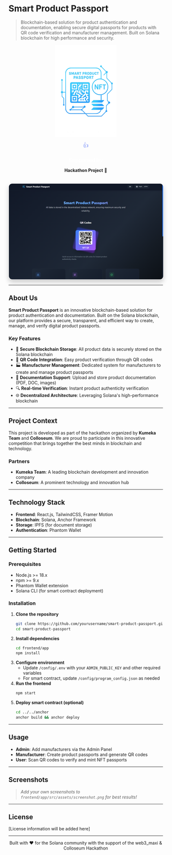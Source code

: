 # Smart Product Passport

> Blockchain-based solution for product authentication and documentation, enabling secure digital passports for products with QR code verification and manufacturer management. Built on Solana blockchain for high performance and security.

<div align="center">
  <a href="https://arena.colosseum.org/projects/explore/smart-product-passport?previous=L3Byb2plY3RzL2V4cGxvcmU_c2VlZD1kMjk5MWNlNDQ0MmM5MmVkJmhhY2thdGhvbklkPTQmc2VhcmNoPXNt" target="_blank" rel="noopener noreferrer" style="text-decoration: none;">
    <img src="frontend/app/src/assets/SPP_logo.png" alt="Smart Product Passport Logo" width="200"/>
  </a>
  
  <a href="https://arena.colosseum.org/projects/explore/smart-product-passport?previous=L3Byb2plY3RzL2V4cGxvcmU_c2VlZD1kMjk5MWNlNDQ0MmM5MmVkJmhhY2thdGhvbklkPTQmc2VhcmNoPXNt" target="_blank" rel="noopener noreferrer" style="text-decoration: none;">
    <p style="background: linear-gradient(to right, #60A5FA, #A78BFA); -webkit-background-clip: text; background-clip: text; color: transparent; margin: 10px 0; font-size: 1.1em; display: flex; align-items: center; justify-content: center; gap: 8px; cursor: pointer;">
      <span style="font-size: 1.2em;">👍</span>
    </p>
  </a>

  <h3 style="color: white; margin: 20px 0 10px 0; font-size: 1.2em;">Supported by</h3>

  <p>
    <strong>Hackathon Project</strong> 🚀
  </p>

  <img src="frontend/app/src/assets/main-page.png" alt="Smart Product Passport Screenshot" style="max-width: 100%; margin-top: 20px; border-radius: 12px; box-shadow: 0 8px 16px rgba(0, 0, 0, 0.2); border: 1px solid rgba(255, 255, 255, 0.1);"/>
</div>

---

## About Us

**Smart Product Passport** is an innovative blockchain-based solution for product authentication and documentation. Built on the Solana blockchain, our platform provides a secure, transparent, and efficient way to create, manage, and verify digital product passports.

### Key Features

- 🔐 **Secure Blockchain Storage**: All product data is securely stored on the Solana blockchain
- 📱 **QR Code Integration**: Easy product verification through QR codes
- 🏭 **Manufacturer Management**: Dedicated system for manufacturers to create and manage product passports
- 📄 **Documentation Support**: Upload and store product documentation (PDF, DOC, images)
- 🔍 **Real-time Verification**: Instant product authenticity verification
- 🌐 **Decentralized Architecture**: Leveraging Solana's high-performance blockchain

---

## Project Context

This project is developed as part of the hackathon organized by **Kumeka Team** and **Colloseum**. We are proud to participate in this innovative competition that brings together the best minds in blockchain and technology.

### Partners

- **Kumeka Team**: A leading blockchain development and innovation company
- **Colloseum**: A prominent technology and innovation hub

---

## Technology Stack

- **Frontend**: React.js, TailwindCSS, Framer Motion
- **Blockchain**: Solana, Anchor Framework
- **Storage**: IPFS (for document storage)
- **Authentication**: Phantom Wallet

---

## Getting Started

### Prerequisites
- Node.js >= 18.x
- npm >= 9.x
- Phantom Wallet extension
- Solana CLI (for smart contract deployment)

### Installation

1. **Clone the repository**
   ```bash
   git clone https://github.com/yourusername/smart-product-passport.git
   cd smart-product-passport
   ```
2. **Install dependencies**
   ```bash
   cd frontend/app
   npm install
   ```
3. **Configure environment**
   - Update `/config/.env` with your `ADMIN_PUBLIC_KEY` and other required variables
   - For smart contract, update `/config/program_config.json` as needed
4. **Run the frontend**
   ```bash
   npm start
   ```
5. **Deploy smart contract (optional)**
   ```bash
   cd ../../anchor
   anchor build && anchor deploy
   ```

---

## Usage

- **Admin**: Add manufacturers via the Admin Panel
- **Manufacturer**: Create product passports and generate QR codes
- **User**: Scan QR codes to verify and mint NFT passports

---

## Screenshots

> _Add your own screenshots to `frontend/app/src/assets/screenshot.png` for best results!_

---

## License

[License information will be added here]

---

<div align="center">
  <p>Built with ❤️ for the Solana community with the support of the web3_maxi & Colloseum Hackathon</p>
</div>

<!-- Trigger redeploy -->

<!-- Force redeploy - Update deployment --> 
